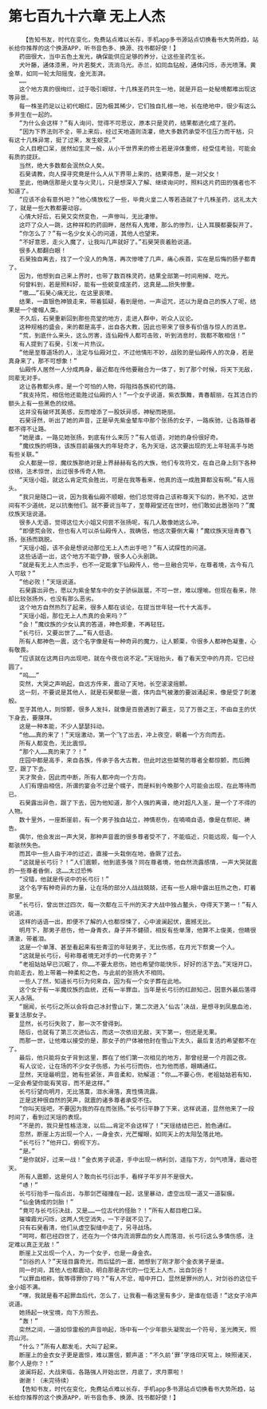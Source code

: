 # 第七百九十六章 无上人杰
        【告知书友，时代在变化，免费站点难以长存，手机app多书源站点切换看书大势所趋，站长给你推荐的这个换源APP，听书音色多、换源、找书都好使！】
       药田很大，当中五色土发光，确保能供应足够的养分，让这些圣药生长。
       犬叶藤，通体漆黑，叶片若獒犬，流淌乌光。赤兰，如同血钻般，通体闪烁，赤光喷薄。黄金草，如同一轮太阳摇曳，金光澎湃。
       ……
       这个地方真的很绚烂，过于吸引眼球，十几株圣药共生一地，就是开启一处秘境都难出现这等异景。
       每一株圣药足以让初代眼红，因为极其稀少，它们独自扎根一地，长在绝地中，很少有这么多并生在一起的。
       “为什么会这样？”有人询问，觉得不可思议，原本只是灵药，结果都进化成了圣药。
       “因为下界法则不全，带上来后，经过天地道则浇灌，绝大多数药承受不住压力而干枯，只有这十几株异常，挺了过来，发生蜕变。”
       众人目瞪口呆，居然如生灵一般，从小千世界来的修士若是淬体重修，经受住考验，可能会有质的提跃。
       当然，绝大多数都会泯然众人矣。
       石昊请教，向人探寻究竟是什么人从下界带上来的，结果得悉，是一对父女！
       至此，他确信那是火皇与火灵儿，只是想深入了解、继续询问时，照料这片药田的强者也不知道了。
       “应该不会有意外吧？”他心情放松了一些，毕竟火皇二人等若造就了十几株圣药，这礼太大了，就是一些大教都要动容。
       心情大好后，石昊又突然变色，一声惨叫，无比凄惨。
       这吓了众人一跳，这种祥和的药田畔，居然有人鬼嚎，那么的惨烈，让人耳膜都要裂开了。
       “你怎么了？”有一名少女关心的问道，其他人也望来。
       “不好意思，走火入魔了，让我叫几声就好了。”石昊哭丧着脸说道。
       很多人都翻白眼！
       石昊独自离去，找了一个没人的角落，再次惨嚎了几声，痛心疾首，实在是后悔的肠子都青了。
       因为，他想到自己来上界时，也带了数百株灵药，结果全部第一时间用掉、吃光。
       何曾料到，若是照料好，能有一些蜕变成圣药，这真是……损失惨重。
       “嗷……”石昊心痛无比，在这里哀嚎。
       结果，一直银色神狼走来，带着狐疑，看到是他，一声诅咒，还以为是自己的族人了呢，结果是一个傻帽人类。
       不久后，石昊重新回到那些亮堂的地方，走进人群中，听众人议论。
       这种规格的盛会，来的都是高手，出自各大教，因此也带来了很多有价值与惊人的消息。
       “荒，到底什么来头，这么厉害，连仙殿传人都可击败，听到消息时，我都不敢相信！”
       有人提到了石昊，引发一片热议。
       “他是至尊道场的人，注定与仙殿对立，不过他情形不妙，战败的是仙殿传人的次身，若是真身来了，那不可想象！”
       仙殿传人居然一人分成两身，最近都在传他要融合为一体了，到了那个时候，将天下无敌，同辈无对手。
       这让各教都头疼，是一个可怕的人物，将阻挡各族初代的路。
       “我支持荒，相信他还能胜过仙殿的人！”一个女子说道，紫衣飘舞，青春靓丽，在其洁白的额头上有一些黑色的纹络。
       这并没有破坏其美感，反而增添了一股妖异感，神秘而艳丽。
       石昊讶然，听出了她的声音，正是早先紫金辇车中那个张扬的女子，一路疾驰，让各路尊者都不得不让路。
       “她是谁，一路见她张扬，到底有什么来历？”有人低语，对她的身份很好奇。
       “魔纹族的明珠，该族目前最强大的年轻奇才，名为天瑶，这次要出现的无上年轻高手与她有些关联。”
       众人都是一惊，魔纹族那绝对是上界赫赫有名的大族，他们专攻符文，在自己身上刻下各种纹络，法术惊世，出过很多传奇人物。
       “天瑶小姐，就这么肯定荒会胜出，可是在我等看来，他真的连一成胜算都没有啊。”有人摇头。
       “我只是随口一说，因为我看仙殿不顺眼，他们总觉得自己该称尊天下似的，熟不知，这世间有不少道统，足以抗衡他们。就不要说当年了，至尊殿堂还在世时，他们敢如此嚣张吗？”魔纹族天瑶说道。
       很多人无语，觉得这位大小姐又何尝不张扬呢，有几人敢像她这么冲。
       “即便荒会败，但也有人可以杀仙殿传人，我确信，他这次要倒大霉！”魔纹族天瑶青春飞扬，张扬而跳脱。
       “天瑶小姐，该不会是想说动那位无上人杰出手吧？”有人试探性的问道。
       这些话语一出，这个地方不能宁静，很多人心头剧跳。
       “就是有无上人杰出手，也不一定能拿下仙殿传人，他一旦融合完毕，在尊者境，古今有几人可敌？”
       “他必败！”天瑶说道。
       石昊露出异色，愿以为紫金辇车中的女子骄纵跋扈，不可一世，难以理喻。但现在看来，除却比较张扬外，也没有那么恶劣。
       这个地方自然热烈了起来，很多人都在谈论，在提当世年轻一代十大高手。
       “天瑶小姐，那位无上人杰真的会来吗？”
       “会！”魔纹族的少女认真的答道，神色郑重，不再轻狂。
       “长弓衍，又要出世了……”有人低语。
       所有人都神色一震，这个名字像是有一种奇异的魔力，让人颤栗，令很多人都神色凝重，心有敬畏。
       “应该就在这两日内出现吧，就在今夜也说不定。”天瑶抬头，看了看天空中的月亮，它已经圆了。
       “呜……”
       突然，大哭之声响起，自远方传来，震动了天地，长空滚滚摇颤。
       这一刻，不要说是其他人，就是石昊都是一震，体内血气被激的要汹涌起来，像是受了刺激般。
       至于其他人，则惊颤，很多人发抖，就像是百兽遇到了霸主，见了万兽之王，不由自主的伏下身去，要膜拜。
       这是一种本能，不少人瑟瑟抖动。
       “他……真的来了！”天瑶激动，第一个飞了出去，冲上夜空，朝着一个方向而去。
       所有人都变色，无比震惊。
       “那个人……真的来了？！”
       庄园中都是高手，来自各族，传承于各大古教，但此时这些桀骜的尊者全都惊颤，而后腾空，跟了下去。
       天才聚会，因此而中断，所有人都冲向一个方向。
       人们有理由相信，所谓的宴会不过是个幌子，而是料到今晚那个人可能会出现，在此等待而已。
       石昊露出异色，跟了下去，因为他知道，那个人强的离谱，绝对超凡入圣，是一个了不得的人物。
       数十里外，一座断崖前，有一个男子独自站立，神情悲伤，在喃喃自语，像是在祭祀、祷告。
       偶尔，他会发出一声大哭，那种声音震的很多尊者受不了，不能临近，只能远观，每一个人都骇然失色。
       而其中一些人由于冲的过近，直接一头栽倒在地，昏厥了过去。
       “这就是长弓衍？！”人们震颤，他到底多强？同在尊者境，他自然流露感情，一声大哭就震的一些尊者昏倒，这……太过恐怖
       “没错，他就是传说中的长弓衍！”
       这个名字有种奇异的力量，让在场的部分人战战兢兢，还有一些人眼中露出狂热之色，盯着那里。
       “长弓衍，曾出世过四次，每一次都在三千州的天才大战中独占鳌头，夺得天下第一！”有人说道。
       这样的话语一出，即便不了解的人也都惊悚了，心中波澜起伏，震撼无比。
       明月下，那男子悲伤，他一身青衣，身子并不健硕，相反有些单薄，他算不上俊美，但睛很清澈，带着泪。
       这是一个单薄、甚至看起来有些青涩的年轻男子，无比伤感，在月光下祭奠一个人。
       “这就是长弓衍，号称尊者境无对手的一代奇男子？”
       “老祖姑姑早已沉眠了，你……不要太悲伤，她也希望你能快乐，好好的活下去。”天瑶开口，向前走去，脸上带着一种柔和之色，与此前的张扬大不相同。
       一些人了然，知道长弓衍为何来自，因为有一个女子葬在此地。
       这个女子有一半魔纹族的血统，还有一半罪血，当年是长弓衍的红颜知己，因意外最后落得天人永隔。
       “据闻，长弓衍之所以会将自己冰封雪山下，第二次进入‘仙古’决战，是想寻到凤凰血池，要复活那女子。
       显然，长弓衍失败了，那一次不曾得到。
       随后，也就有了第三次进仙古，而这一次依旧无敌，天下第一，但还是无果。
       而那一世，让他难以接受的是，那女子的尸体被他封在雪山下太久，最后复活的希望都不在了。
       最后，他只能将女子背到这里，葬在了他们第一次相见的地方，那曾经是一个月圆之夜。
       有人议论，让在场的不少女子伤感，为长弓衍而伤，也为他而感，眼睛通红。
       显然，天瑶最明显，她有些紧张，声音柔和，劝解道：“你……不要心伤，老祖姑姑若有知，一定会希望你能有笑容，而不是这样。”
       长弓衍望向明月，无比落寞，泪水滑落，真性情流露。
       正是这种很自然的哭声，就震的诸多尊者承受不住。
       “你叫天瑶吧，不要因为我的存在而张扬。”长弓衍平静了下来，这样说道，显然他来了一段时间了，看到过天瑶的表现。
       “不是的，我只是性格活泼，以后……肯定不会这样了！”天瑶结结巴巴，脸色通红。
       忽然，断崖上方出现一个人，一身金衣，光芒耀眼，如同天上的太阳坠落此地。
       “长弓衍？”他开口，俯视下方。
       “是。”
       “是你就好，过来一战！”金衣男子说道，手中出现一柄利剑，遥指下方，剑气喷薄，震动苍天。
       所有人震颤，这是何人？敢向长弓衍出手，看样子年岁并不是很大。
       “哧！”
       长弓衍抬手一指点出，与那剑芒碰撞在一起，这里暴动，虚空出现一道又一道裂痕。
       “仙金铸成的剑胎！”
       “竟可与长弓衍决战，又是……一位古代的怪胎？！”所有人都目瞪口呆。
       璀璨霞光闪烁，这两人凭空消失，一下子就不见了。
       只有石昊看清，他们从虚空裂缝中走了，另寻战场。
       “呵呵，都已经四世了，还在为一个体内流淌罪血的女人而落泪，长弓衍这么多情伤感，注定难以真正无敌！”
       断崖上又出现一个人，为一个女子，也是一身金衣。
       “剑谷的人？”天瑶目露奇光，而后猛的一震，她想到了刚才那个金衣男子是谁。
       同一时间，其他人也都震动，明白那是古代的一位无上人杰，出自剑谷！
       “以罪血相称，我等得罪你了吗？”有人不忿，暗中开口，显然是罪州的人，对剑谷的这位千金小姐不满。
       “嘿，我就是看不起罪血后代，怎么了，让我看一看这里有多少，是谁在低语！”这女子冷声说道。
       她扬起一块宝境，向下方照去。
       “轰！”
       突然之间，一道如惊雷般的声音响起，场中有一个少年额头凝聚出一个符号，圣光腾天，照亮山河。
       “什么？”所有人都发毛，大叫了起来。
       断崖上的金衣女子更是震惊，难以置信，颤声道：“不久前‘罪’字烙印天穹上，映照诸天，那个人是你？！”
       波澜将起，大战来临，各路强人开始出世，月底了，求月票啦！
       谢谢！（未完待续）
       【告知书友，时代在变化，免费站点难以长存，手机app多书源站点切换看书大势所趋，站长给你推荐的这个换源APP，听书音色多、换源、找书都好使！】